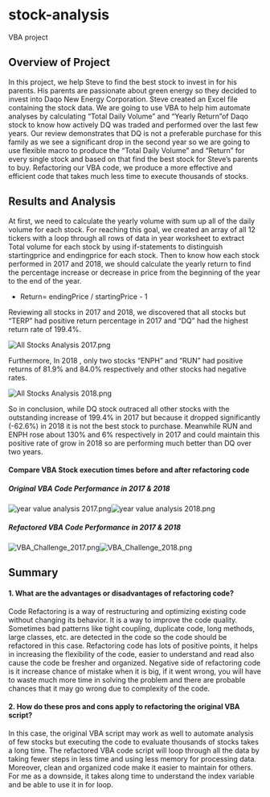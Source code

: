 # stock-analysis
VBA project
## Overview of Project

In this project, we help Steve to find the best stock to invest in for his parents. His parents are passionate about green energy so they decided to invest into Daqo New Energy Corporation. Steve created an Excel file containing the stock data. We are going to use VBA to help him automate analyses by calculating “Total Daily Volume” and “Yearly Return”of Daqo stock to know how actively DQ was traded and performed over the last few years. 
Our review demonstrates that DQ is not a preferable purchase for this family as we see a significant drop in the second year so we are going to use flexible macro to produce the “Total Daily Volume” and “Return” for every single stock and based on that find the best stock for Steve’s parents to buy.  Refactoring our VBA code, we produce a more effective and efficient code that takes much less time to execute thousands of stocks.


## Results and Analysis

At first, we need to calculate the yearly volume with sum up all of the daily volume for each stock. For reaching this goal, we created an array of all 12 tickers with a loop through all rows of data in year worksheet to extract Total volume for each stock by using if-statements to distinguish startingprice and endingprice for each stock. 
Then to know how each stock performed in 2017 and 2018, we should calculate the yearly return to find the percentage increase or decrease in price from the beginning of the year to the end of the year.
   - Return= endingPrice / startingPrice - 1

Reviewing all stocks in 2017 and 2018, we discovered that all stocks but “TERP” had positive return percentage in 2017 and “DQ” had the highest return rate of 199.4%. 

![All Stocks Analysis 2017.png](https://github.com/tjavaheripour/stock-analysis/blob/main/Resources/All%20Stocks%20Analysis%202017.PNG)


Furthermore, In 2018 , only two stocks “ENPH” and “RUN” had positive returns of 81.9% and 84.0% respectively and other stocks had negative rates.

![All Stocks Analysis 2018.png](https://github.com/tjavaheripour/stock-analysis/blob/main/Resources/All%20Stocks%20Analysis%202018.PNG)

So in conclusion, while DQ stock outraced all other stocks with the outstanding increase of 199.4% in 2017 but because it dropped significantly (-62.6%) in 2018 it is not the best stock to purchase.  Meanwhile RUN and ENPH rose about 130% and 6% respectively in 2017 and could maintain this positive rate of grow in 2018 so are performing much better than DQ over two years.


#### Compare VBA Stock execution times before and after refactoring code

##### Original VBA Code Performance in 2017 & 2018

![year value analysis 2017.png](https://github.com/tjavaheripour/stock-analysis/blob/main/Resources/year%20value%20analysis%202017.png)![year value analysis 2018.png](https://github.com/tjavaheripour/stock-analysis/blob/main/Resources/year%20value%20analysis%202018.png)

##### Refactored VBA Code Performance in 2017 & 2018

![VBA_Challenge_2017.png](https://github.com/tjavaheripour/stock-analysis/blob/main/Resources/VBA_Challenge_2017.png)![VBA_Challenge_2018.png](https://github.com/tjavaheripour/stock-analysis/blob/main/Resources/VBA_Challenge_2018.png)

## Summary



#### 1. What are the advantages or disadvantages of refactoring code?
Code Refactoring is a way of restructuring and optimizing existing code without changing its behavior. It is a way to improve the code quality. Sometimes bad patterns like tight coupling, duplicate code, long methods, large classes, etc. are detected in the code so the code should be refactored in this case.
Refactoring code has lots of positive points, it helps in increasing the flexibility of the code, easier to understand and read also cause the code be fresher and organized.
Negative side of refactoring code is it increase chance of mistake when it is big, if it went wrong, you will have to waste much more time in solving the problem and there are probable chances that it may go wrong due to complexity of the code.


#### 2. How do these pros and cons apply to refactoring the original VBA script?
In this case, the original VBA script may work as well to automate analysis of few stocks but executing the code to evaluate thousands of stocks takes a long time. The refactored VBA code script will loop through all the data by taking fewer steps in less time and using less memory for processing data. Moreover, clean and organized code make it easier to maintain for others. For me as a downside, it takes along time to understand the index variable and be able to use it in for loop. 
